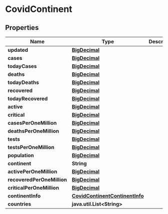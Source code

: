 # CovidContinent

## Properties
Name | Type | Description | Notes
------------ | ------------- | ------------- | -------------
**updated** | [**BigDecimal**](BigDecimal.md) |  |  [optional]
**cases** | [**BigDecimal**](BigDecimal.md) |  |  [optional]
**todayCases** | [**BigDecimal**](BigDecimal.md) |  |  [optional]
**deaths** | [**BigDecimal**](BigDecimal.md) |  |  [optional]
**todayDeaths** | [**BigDecimal**](BigDecimal.md) |  |  [optional]
**recovered** | [**BigDecimal**](BigDecimal.md) |  |  [optional]
**todayRecovered** | [**BigDecimal**](BigDecimal.md) |  |  [optional]
**active** | [**BigDecimal**](BigDecimal.md) |  |  [optional]
**critical** | [**BigDecimal**](BigDecimal.md) |  |  [optional]
**casesPerOneMillion** | [**BigDecimal**](BigDecimal.md) |  |  [optional]
**deathsPerOneMillion** | [**BigDecimal**](BigDecimal.md) |  |  [optional]
**tests** | [**BigDecimal**](BigDecimal.md) |  |  [optional]
**testsPerOneMillion** | [**BigDecimal**](BigDecimal.md) |  |  [optional]
**population** | [**BigDecimal**](BigDecimal.md) |  |  [optional]
**continent** | **String** |  |  [optional]
**activePerOneMillion** | [**BigDecimal**](BigDecimal.md) |  |  [optional]
**recoveredPerOneMillion** | [**BigDecimal**](BigDecimal.md) |  |  [optional]
**criticalPerOneMillion** | [**BigDecimal**](BigDecimal.md) |  |  [optional]
**continentInfo** | [**CovidContinentContinentInfo**](CovidContinentContinentInfo.md) |  |  [optional]
**countries** | **java.util.List&lt;String&gt;** |  |  [optional]
